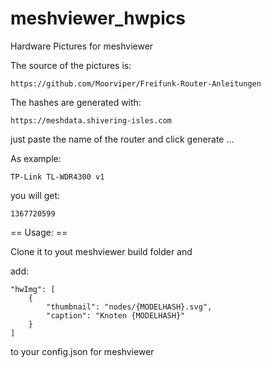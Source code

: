 # meshviewer_hwpics
Hardware Pictures for meshviewer

The source of the pictures is:

    https://github.com/Moorviper/Freifunk-Router-Anleitungen

The hashes are generated with:

    https://meshdata.shivering-isles.com

just paste the name of the router and click generate ...

As example: 

    TP-Link TL-WDR4300 v1

you will get:

    1367720599



== Usage: ==

Clone it to yout meshviewer build folder and


add:


    "hwImg": [
    	{
    		"thumbnail": "nodes/{MODELHASH}.svg",
    		"caption": "Knoten {MODELHASH}"
    	}
    ]

to your config.json for meshviewer